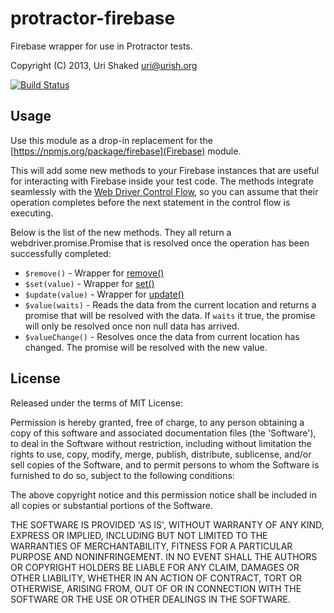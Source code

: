 protractor-firebase
===================

Firebase wrapper for use in Protractor tests.

Copyright (C) 2013, Uri Shaked <uri@urish.org>

[![Build Status](https://travis-ci.org/urish/protractor-firebase.png?branch=master)](https://travis-ci.org/urish/protractor-firebase)

Usage
-----
Use this module as a drop-in replacement for the [https://npmjs.org/package/firebase](Firebase) module.

This will add some new methods to your Firebase instances that are useful for interacting with Firebase inside your test code.
The methods integrate seamlessly with the [Web Driver Control Flow](https://github.com/angular/protractor/blob/master/docs/control-flow.md),
so you can assume that their operation completes before the next statement in the control flow is executing.

Below is the list of the new methods. They all return a webdriver.promise.Promise that is resolved
once the operation has been successfully completed:

* `$remove()` - Wrapper for [remove()](https://www.firebase.com/docs/javascript/firebase/remove.html)
* `$set(value)` - Wrapper for [set()](https://www.firebase.com/docs/javascript/firebase/set.html)
* `$update(value)` - Wrapper for [update()](https://www.firebase.com/docs/javascript/firebase/update.html)
* `$value(waits)` - Reads the data from the current location and returns a promise that will be resolved with the data. If `waits` it true, the promise will only be resolved once non null data has arrived.
* `$valueChange()` - Resolves once the data from current location has changed. The promise will be resolved with the new value.

License
----

Released under the terms of MIT License:

Permission is hereby granted, free of charge, to any person obtaining
a copy of this software and associated documentation files (the
'Software'), to deal in the Software without restriction, including
without limitation the rights to use, copy, modify, merge, publish,
distribute, sublicense, and/or sell copies of the Software, and to
permit persons to whom the Software is furnished to do so, subject to
the following conditions:

The above copyright notice and this permission notice shall be
included in all copies or substantial portions of the Software.

THE SOFTWARE IS PROVIDED 'AS IS', WITHOUT WARRANTY OF ANY KIND,
EXPRESS OR IMPLIED, INCLUDING BUT NOT LIMITED TO THE WARRANTIES OF
MERCHANTABILITY, FITNESS FOR A PARTICULAR PURPOSE AND NONINFRINGEMENT.
IN NO EVENT SHALL THE AUTHORS OR COPYRIGHT HOLDERS BE LIABLE FOR ANY
CLAIM, DAMAGES OR OTHER LIABILITY, WHETHER IN AN ACTION OF CONTRACT,
TORT OR OTHERWISE, ARISING FROM, OUT OF OR IN CONNECTION WITH THE
SOFTWARE OR THE USE OR OTHER DEALINGS IN THE SOFTWARE.
